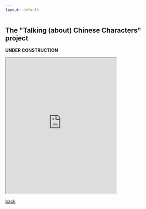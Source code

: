 ```yaml
---
layout: default
---
```


## The "Talking (about) Chinese Characters" project

**UNDER CONSTRUCTION**





<iframe
allow="microphone;"
width="350"
height="430"
src="https://console.dialogflow.com/api-client/demo/embedded/1779b520-551f-4bbf-bc9c-0a5154f217e0">
</iframe>


[back](./)
